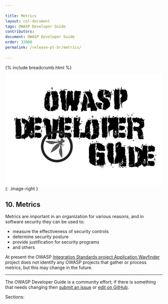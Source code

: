 ```yaml
---

title: Metrics
layout: col-document
tags: OWASP Developer Guide
contributors:
document: OWASP Developer Guide
order: 32000
permalink: /release-pt-br/metrics/

---
```


{% include breadcrumb.html %}

<style type="text/css">
.image-right {
  height: 180px;
  display: block;
  margin-left: auto;
  margin-right: auto;
  float: right;
}
</style>

![Developer Guide](../../assets/images/dg_alt.png "OWASP Developer Guide"){: .image-right }

## 10. Metrics

Metrics are important in an organization for various reasons, and in software security they can be used to:

* measure the effectiveness of security controls
* determine security posture
* provide justification for security programs
* and others

At present the OWASP [Integration Standards project Application Wayfinder][wayfinder] project
does not identify any OWASP projects that gather or process metrics, but this may change in the future.

----

The OWASP Developer Guide is a community effort; if there is something that needs changing
then [submit an issue][issue1200] or [edit on GitHub][edit1200].

[edit1200]: https://github.com/OWASP/www-project-developer-guide/blob/main/draft/12-metrics/toc.md
[issue1200]: https://github.com/OWASP/www-project-developer-guide/issues/new?labels=enhancement&template=request.md&title=Update:%2012-metrics/00-toc
[wayfinder]: https://owasp.org/www-project-integration-standards/

Sections:
